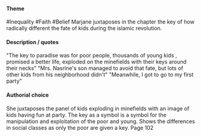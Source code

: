 #### Theme
#Inequality #Faith #Belief 
Marjane juxtaposes in the chapter the key of how radically different the fate of kids during the islamic revolution.
#### Description / quotes
"The key to paradise was for poor people, thousands of young kids , promised a better life, exploded on the minefields with their keys around their necks"
"Mrs. Nasrine's son managed to avoid that fate, but lots of other kids from his neighborhood didn't"
"Meanwhile, I got to go to my first party"

#### Authorial choice

She juxtaposes the panel of kids exploding in minefields with an image of kids having fun at party.
The key as a symbol is a symbol for the manipulation and exploitation of the poor and young. 
Shows the differences in social classes as only the poor are given a key.
Page 102